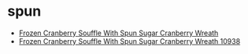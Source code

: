 # spun

 * [Frozen Cranberry Souffle With Spun Sugar Cranberry Wreath](../../index/f/frozen-cranberry-souffle-with-spun-sugar-cranberry-wreath-10938.json)
 * [Frozen Cranberry Souffle With Spun Sugar Cranberry Wreath 10938](../../index/f/frozen-cranberry-souffle-with-spun-sugar-cranberry-wreath-10938.json)
